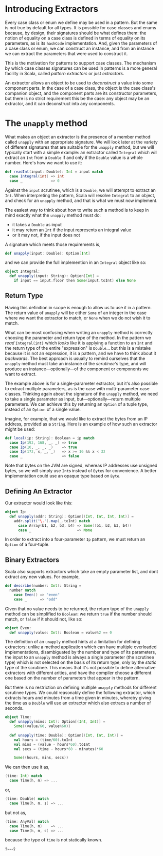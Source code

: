 # Introducing Extractors

Every case class or enum we define may be used in a pattern. But the same is not true by default for all types.
It is possible for case classes and enums because, by design, their signatures should be what defines them: the
notion of equality on a case class is defined in terms of equality on its parameters, as is its `hashCode`
implementation. And, given the parameters of a case class or enum, we can construct an instance, and from an
instance we can extract the parameters that were used to construct it.

This is the motivation for patterns to support case classes. The mechanism by which case classes signatures can
be used in patterns is a more general facility in Scala, called _pattern extractors_ or just _extractors_.

An extractor allows an object to be used to _deconstruct_ a value into some component parts. In the case of a
case class, the object is the case class's companion object, and the component parts are its constructor
parameters, but there is no strict requirement this be the case: any object may be an extractor, and it can
deconstruct into any components.

# The `unapply` method

What makes an object an extractor is the presence of a member method called `unapply` with an appropriate
signature. We will look later at the variety of different signatures that are suitable for the `unapply` method,
but we will typically start with a simple example: an extractor called `Integral` which will extract an `Int`
from a `Double` if and only if the `Double` value is a whole number. Here's how we want to use it:
```scala
def readInt(input: Double): Int = input match
  case Integral(int) => int
  case _             => 0
```

Against the `input` scrutinee, which is a `Double`, we will attempt to extract an `Int`. When interpreting the
pattern, Scala will resolve `Integral` to an object, and check for an `unapply` method, and that is what we must
now implement.

The easiest way to think about how to write such a method is to keep in mind exactly what the `unapply` method
must do:
- it takes a `Double` as input
- it may return an `Int` if the input represents an integral value
- or it may not, if the input does not

A signature which meets those requirements is,
```scala
def unapply(input: Double): Option[Int]
```
and we can provide the full implemention in an `Integral` object like so:
```scala
object Integral:
  def unapply(input: String): Option[Int] =
    if input == input.floor then Some(input.toInt) else None
```

## Return Type

Having this definition in scope is enough to allow us to use it in a pattern. The return value of `unapply` will
be either `Some` of an integer in the case where we want the extractor to match, or `None` when we do not wish
it to match.

What can be most confusing when writing an `unapply` method is correctly choosing the parameter and return
type of the method. In the pattern we _read_ `Integral(int)` which _looks_ like it is applying a function to an
`Int` and the return type of the entire "expression" is `Double`... but this is a mistake because it is not an
expression, it is a pattern, and we have to think about it _backwards_. The best approach is usually to remind
ourselves that the `unapply` method must take an instance of the _scrutinee_'s type, and will produce an
instance—optionally—of the component or components we want to extract.

The example above is for a single-parameter extractor, but it's also possible to extract multiple parameters,
as is the case with multi-parameter case classes. Thinking again about the signature of the `unapply` method,
we need to take a single parameter as input, but—optionally—return multiple parameters. We can achieve this by
returning an `Option` of a tuple type, instead of an `Option` of a single value.

Imagine, for example, that we would like to extract the bytes from an IP address, provided as a `String`. Here
is an example of how such an extractor might be used:
```scala
def local(ip: String): Boolean = ip match
  case Ip(192, 168, _, _) => true
  case Ip(10, _, _, _)    => true
  case Ip(172, x, _, _)   => x >= 16 && x < 32
  case _                  => false
```

Note that bytes on the JVM are signed, whereas IP addresses use unsigned bytes, so we will simply use `Int`s
instead of `Byte`s for convenience. A better implementation could use an opaque type based on `Byte`.

## Defining An Extractor

Our extractor would look like this:
```scala
object Ip:
  def unapply(addr: String): Option[(Int, Int, Int, Int)] =
    addr.split("\.").map(_.toInt) match
      case Array(b1, b2, b3, b4) => Some((b1, b2, b3, b4))
      case _                     => None
```

In order to extract into a four-parameter `Ip` pattern, we must return an `Option` of a four-tuple.

## Binary Extractors

Scala also supports extractors which take an empty parameter list, and dont extract any new values. For example,
```scala
def describe(number: Int): String =
  number match
    case Even() => "even"
    case _      => "odd"
```

Given that no value needs to be returned, the return type of the `unapply` method can be simplified to
`Boolean`: we return `true` if the number should match, or `false` if it should not, like so:
```scala
object Even:
  def unapply(value: Int): Boolean = value%2 == 0
```

The definition of an `unapply` method hints at a limitation for defining extractors: unlike a method application
which can have multiple overloaded implementations, disambiguated by the number and type of its parameters, the
input to an `unapply` method is always a single parameter (the scrutinee type) which is not selected on the
basis of its return type, only by the _static_ type of the scrutinee. This means that it's not possible to
define alternative extractors with different arities, and have the compiler choose a different one based on the
number of parameters that appear in the pattern.

But there is no restriction on defining multiple `unapply` methods for different scrutinee types. We could
reasonably define the following extractor, which extracts hours and minutes from a time given in minutes,
whereby giving the time as a `Double` will use an extractor which also extracs a number of seconds.
```scala
object Time:
  def unapply(mins: Int): Option[(Int, Int)] =
    Some((value/60, value%60))
  
  def unapply(time: Double): Option[(Int, Int, Int)] =
    val hours = (time/60).toInt
    val mins = (value - hours*60).toInt
    val secs = (time - hours*60 - minutes)*60

    Some((hours, mins, secs))
```

We can then use it as,
```scala
(time: Int) match
  case Time(h, m) => ...
```
or,
```scala
(time: Double) match
  case Time(h, m, s) => ...
```
but not as,
```scala
(time: AnyVal) match
  case Time(h, m)    => ...
  case Time(h, m, s) => ...
```
because the type of `time` is not statically known.

?---?
